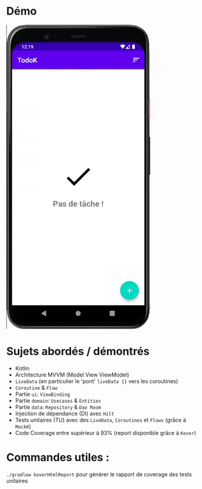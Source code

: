 # Démo
![Démo Gif, wait for it !](https://github.com/NinoDLC/OpenClassrooms_P5_TodoK_Example/blob/master/example.gif)

# Sujets abordés / démontrés
 * Kotlin
 * Architecture MVVM (Model View ViewModel)
 * `LiveData` (en particulier le 'pont' `liveData {}` vers les coroutines)
 * `Coroutine` & `Flow`
 * Partie `ui`: `ViewBinding`
 * Partie `domain`: `Usecases` & `Entities`
 * Partie `data`: `Repository` & `Dao Room`
 * Injection de dépendance (DI) avec `Hilt`
 * Tests unitaires (TU) avec des `LiveData`, `Coroutines` et `Flows` (grâce à `MockK`)
 * Code Coverage entre supérieur à 93% (report disponible grâce à `Kover`)

# Commandes utiles :
`./gradlew koverHtmlReport` pour générer le rapport de coverage des tests unitaires